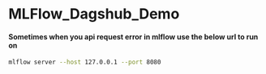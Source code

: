 # MLFlow_Dagshub_Demo

#### Sometimes when you api request error in mlflow use the below url to run on

```bash
mlflow server --host 127.0.0.1 --port 8080
```